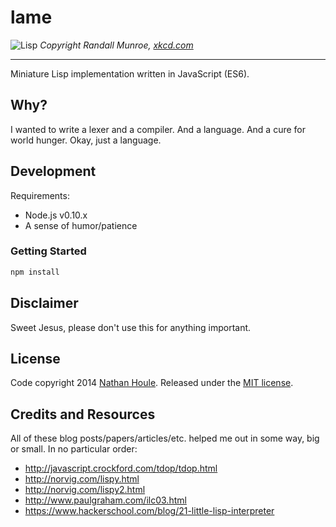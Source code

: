 # lame

![Lisp](https://sslimgs.xkcd.com/comics/lisp.jpg)
*Copyright Randall Munroe, [xkcd.com](https://xkcd.com)*

-----

Miniature Lisp implementation written in JavaScript (ES6).


## Why?

I wanted to write a lexer and a compiler. And a language. And a cure for world hunger. Okay, just a language.


## Development

Requirements:
- Node.js v0.10.x
- A sense of humor/patience

### Getting Started

```sh
npm install
```

## Disclaimer

Sweet Jesus, please don't use this for anything important.


## License

Code copyright 2014 [Nathan Houle](mailto:nathan+github@nathanhoule.com). Released under the [MIT license](LICENSE.md).


## Credits and Resources

All of these blog posts/papers/articles/etc. helped me out in some way, big or small. In no particular order:

- http://javascript.crockford.com/tdop/tdop.html
- http://norvig.com/lispy.html
- http://norvig.com/lispy2.html
- http://www.paulgraham.com/ilc03.html
- https://www.hackerschool.com/blog/21-little-lisp-interpreter
